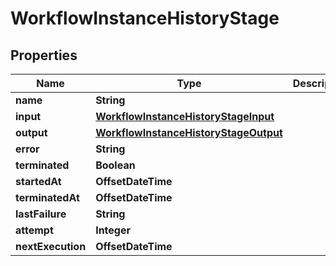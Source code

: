 

# WorkflowInstanceHistoryStage


## Properties

| Name | Type | Description | Notes |
|------------ | ------------- | ------------- | -------------|
|**name** | **String** |  |  |
|**input** | [**WorkflowInstanceHistoryStageInput**](WorkflowInstanceHistoryStageInput.md) |  |  |
|**output** | [**WorkflowInstanceHistoryStageOutput**](WorkflowInstanceHistoryStageOutput.md) |  |  [optional] |
|**error** | **String** |  |  [optional] |
|**terminated** | **Boolean** |  |  |
|**startedAt** | **OffsetDateTime** |  |  |
|**terminatedAt** | **OffsetDateTime** |  |  [optional] |
|**lastFailure** | **String** |  |  [optional] |
|**attempt** | **Integer** |  |  |
|**nextExecution** | **OffsetDateTime** |  |  [optional] |



